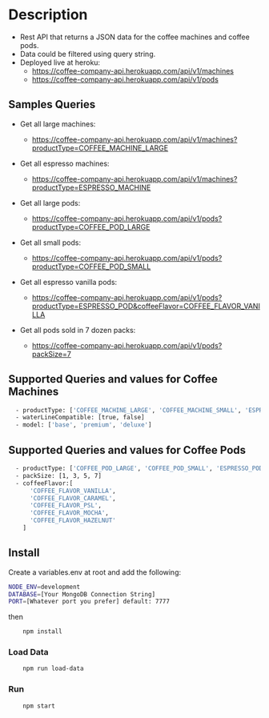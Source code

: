 # Description

- Rest API that returns a JSON data for the coffee machines and coffee pods.
- Data could be filtered using query string.
- Deployed live at heroku:
  - <https://coffee-company-api.herokuapp.com/api/v1/machines>
  - <https://coffee-company-api.herokuapp.com/api/v1/pods>

## Samples Queries

- Get all large machines:

  - <https://coffee-company-api.herokuapp.com/api/v1/machines?productType=COFFEE_MACHINE_LARGE>

- Get all espresso machines:

  - <https://coffee-company-api.herokuapp.com/api/v1/machines?productType=ESPRESSO_MACHINE>

- Get all large pods:

  - <https://coffee-company-api.herokuapp.com/api/v1/pods?productType=COFFEE_POD_LARGE>

- Get all small pods:

  - <https://coffee-company-api.herokuapp.com/api/v1/pods?productType=COFFEE_POD_SMALL>

- Get all espresso vanilla pods:

  - <https://coffee-company-api.herokuapp.com/api/v1/pods?productType=ESPRESSO_POD&coffeeFlavor=COFFEE_FLAVOR_VANILLA>

- Get all pods sold in 7 dozen packs:
  - <https://coffee-company-api.herokuapp.com/api/v1/pods?packSize=7>

## Supported Queries and values for Coffee Machines

```bash
  - productType: ['COFFEE_MACHINE_LARGE', 'COFFEE_MACHINE_SMALL', 'ESPRESSO_MACHINE']
  - waterLineCompatible: [true, false]
  - model: ['base', 'premium', 'deluxe']
```

## Supported Queries and values for Coffee Pods

```bash
  - productType: ['COFFEE_POD_LARGE', 'COFFEE_POD_SMALL', 'ESPRESSO_POD']
  - packSize: [1, 3, 5, 7]
  - coffeeFlavor:[
      'COFFEE_FLAVOR_VANILLA',
      'COFFEE_FLAVOR_CARAMEL',
      'COFFEE_FLAVOR_PSL',
      'COFFEE_FLAVOR_MOCHA',
      'COFFEE_FLAVOR_HAZELNUT'
    ]
```

## Install

Create a variables.env at root and add the following:

```bash
NODE_ENV=development
DATABASE=[Your MongoDB Connection String]
PORT=[Whatever port you prefer] default: 7777
```

then

```bash
    npm install
```

### Load Data

```bash
    npm run load-data
```

### Run

```bash
    npm start
```
